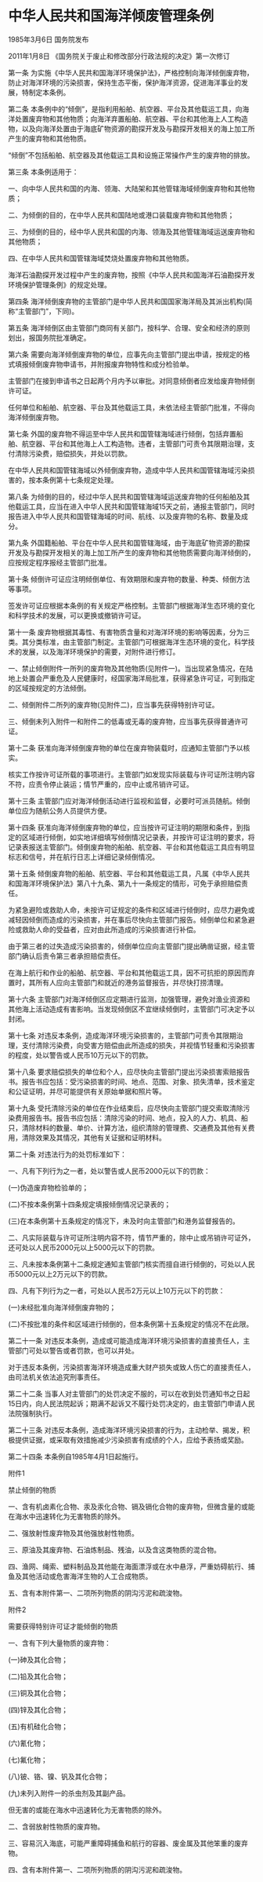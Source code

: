 # 中华人民共和国海洋倾废管理条例

1985年3月6日 国务院发布　

2011年1月8日 《国务院关于废止和修改部分行政法规的决定》第一次修订　

第一条 为实施《中华人民共和国海洋环境保护法》，严格控制向海洋倾倒废弃物，防止对海洋环境的污染损害，保持生态平衡，保护海洋资源，促进海洋事业的发展，特制定本条例。

第二条 本条例中的“倾倒”，是指利用船舶、航空器、平台及其他载运工具，向海洋处置废弃物和其他物质；向海洋弃置船舶、航空器、平台和其他海上人工构造物，以及向海洋处置由于海底矿物资源的勘探开发及与勘探开发相关的海上加工所产生的废弃物和其他物质。

“倾倒”不包括船舶、航空器及其他载运工具和设施正常操作产生的废弃物的排放。

第三条 本条例适用于：

一、向中华人民共和国的内海、领海、大陆架和其他管辖海域倾倒废弃物和其他物质；

二、为倾倒的目的，在中华人民共和国陆地或港口装载废弃物和其他物质；

三、为倾倒的目的，经中华人民共和国的内海、领海及其他管辖海域运送废弃物和其他物质；

四、在中华人民共和国管辖海域焚烧处置废弃物和其他物质。

海洋石油勘探开发过程中产生的废弃物，按照《中华人民共和国海洋石油勘探开发环境保护管理条例》的规定处理。

第四条 海洋倾倒废弃物的主管部门是中华人民共和国国家海洋局及其派出机构(简称“主管部门”，下同)。

第五条 海洋倾倒区由主管部门商同有关部门，按科学、合理、安全和经济的原则划出，报国务院批准确定。

第六条 需要向海洋倾倒废弃物的单位，应事先向主管部门提出申请，按规定的格式填报倾倒废弃物申请书，并附报废弃物特性和成分检验单。

主管部门在接到申请书之日起两个月内予以审批。对同意倾倒者应发给废弃物倾倒许可证。

任何单位和船舶、航空器、平台及其他载运工具，未依法经主管部门批准，不得向海洋倾倒废弃物。

第七条 外国的废弃物不得运至中华人民共和国管辖海域进行倾倒，包括弃置船舶、航空器、平台和其他海上人工构造物。违者，主管部门可责令其限期治理，支付清除污染费，赔偿损失，并处以罚款。

在中华人民共和国管辖海域以外倾倒废弃物，造成中华人民共和国管辖海域污染损害的，按本条例第十七条规定处理。

第八条 为倾倒的目的，经过中华人民共和国管辖海域运送废弃物的任何船舶及其他载运工具，应当在进入中华人民共和国管辖海域15天之前，通报主管部门，同时报告进入中华人民共和国管辖海域的时间、航线、以及废弃物的名称、数量及成分。

第九条 外国籍船舶、平台在中华人民共和国管辖海域，由于海底矿物资源的勘探开发及与勘探开发相关的海上加工所产生的废弃物和其他物质需要向海洋倾倒的，应按规定程序报经主管部门批准。

第十条 倾倒许可证应注明倾倒单位、有效期限和废弃物的数量、种类、倾倒方法等事项。

签发许可证应根据本条例的有关规定严格控制。主管部门根据海洋生态环境的变化和科学技术的发展，可以更换或撤销许可证。

第十一条 废弃物根据其毒性、有害物质含量和对海洋环境的影响等因素，分为三类。其分类标准，由主管部门制定。主管部门可根据海洋生态环境的变化，科学技术的发展，以及海洋环境保护的需要，对附件进行修订。

一、禁止倾倒附件一所列的废弃物及其他物质(见附件一)。当出现紧急情况，在陆地上处置会严重危及人民健康时，经国家海洋局批准，获得紧急许可证，可到指定的区域按规定的方法倾倒。

二、倾倒附件二所列的废弃物(见附件二)，应当事先获得特别许可证。

三、倾倒未列入附件一和附件二的低毒或无毒的废弃物，应当事先获得普通许可证。

第十二条 获准向海洋倾倒废弃物的单位在废弃物装载时，应通知主管部门予以核实。

核实工作按许可证所载的事项进行。主管部门如发现实际装载与许可证所注明内容不符，应责令停止装运；情节严重的，应中止或吊销许可证。

第十三条 主管部门应对海洋倾倒活动进行监视和监督，必要时可派员随航。倾倒单位应为随航公务人员提供方便。

第十四条 获准向海洋倾倒废弃物的单位，应当按许可证注明的期限和条件，到指定的区域进行倾倒，如实地详细填写倾倒情况记录表，并按许可证注明的要求，将记录表报送主管部门。倾倒废弃物的船舶、航空器、平台和其他载运工具应有明显标志和信号，并在航行日志上详细记录倾倒情况。

第十五条 倾倒废弃物的船舶、航空器、平台和其他载运工具，凡属《中华人民共和国海洋环境保护法》第八十九条、第九十一条规定的情形，可免于承担赔偿责任。

为紧急避险或救助人命，未按许可证规定的条件和区域进行倾倒时，应尽力避免或减轻因倾倒而造成的污染损害，并在事后尽快向主管部门报告。倾倒单位和紧急避险或救助人命的受益者，应对由此所造成的污染损害进行补偿。

由于第三者的过失造成污染损害的，倾倒单位应向主管部门提出确凿证据，经主管部门确认后责令第三者承担赔偿责任。

在海上航行和作业的船舶、航空器、平台和其他载运工具，因不可抗拒的原因而弃置时，其所有人应向主管部门和就近的港务监督报告，并尽快打捞清理。

第十六条 主管部门对海洋倾倒区应定期进行监测，加强管理，避免对渔业资源和其他海上活动造成有害影响。当发现倾倒区不宜继续倾倒时，主管部门可决定予以封闭。

第十七条 对违反本条例，造成海洋环境污染损害的，主管部门可责令其限期治理，支付清除污染费，向受害方赔偿由此所造成的损失，并视情节轻重和污染损害的程度，处以警告或人民币10万元以下的罚款。

第十八条 要求赔偿损失的单位和个人，应尽快向主管部门提出污染损害索赔报告书。报告书应包括：受污染损害的时间、地点、范围、对象、损失清单，技术鉴定和公证证明，并尽可能提供有关原始单据和照片等。

第十九条 受托清除污染的单位在作业结束后，应尽快向主管部门提交索取清除污染费用报告书。报告书应包括：清除污染的时间、地点，投入的人力、机具、船只，清除材料的数量、单价、计算方法，组织清除的管理费、交通费及其他有关费用，清除效果及其情况，其他有关证据和证明材料。

第二十条 对违法行为的处罚标准如下：

一、凡有下列行为之一者，处以警告或人民币2000元以下的罚款：

(一)伪造废弃物检验单的；

(二)不按本条例第十四条规定填报倾倒情况记录表的；

(三)在本条例第十五条规定的情况下，未及时向主管部门和港务监督报告的。

二、凡实际装载与许可证所注明内容不符，情节严重的，除中止或吊销许可证外，还可处以人民币2000元以上5000元以下的罚款。

三、凡未按本条例第十二条规定通知主管部门核实而擅自进行倾倒的，可处以人民币5000元以上2万元以下的罚款。

四、凡有下列行为之一者，可处以人民币2万元以上10万元以下的罚款：

(一)未经批准向海洋倾倒废弃物的；

(二)不按批准的条件和区域进行倾倒的，但本条例第十五条规定的情况不在此限。

第二十一条 对违反本条例，造成或可能造成海洋环境污染损害的直接责任人，主管部门可处以警告或者罚款，也可以并处。

对于违反本条例，污染损害海洋环境造成重大财产损失或致人伤亡的直接责任人，由司法机关依法追究刑事责任。

第二十二条 当事人对主管部门的处罚决定不服的，可以在收到处罚通知书之日起15日内，向人民法院起诉；期满不起诉又不履行处罚决定的，由主管部门申请人民法院强制执行。

第二十三条 对违反本条例，造成海洋环境污染损害的行为，主动检举、揭发，积极提供证据，或采取有效措施减少污染损害有成绩的个人，应给予表扬或奖励。

第二十四条 本条例自1985年4月1日起施行。

附件1

禁止倾倒的物质

一、含有机卤素化合物、汞及汞化合物、镉及镉化合物的废弃物，但微含量的或能在海水中迅速转化为无害物质的除外。

二、强放射性废弃物及其他强放射性物质。

三、原油及其废弃物、石油炼制品、残油，以及含这类物质的混合物。

四、渔网、绳索、塑料制品及其他能在海面漂浮或在水中悬浮，严重妨碍航行、捕鱼及其他活动或危害海洋生物的人工合成物质。

五、含有本附件第一、二项所列物质的阴沟污泥和疏浚物。

附件2

需要获得特别许可证才能倾倒的物质

一、含有下列大量物质的废弃物：

(一)砷及其化合物；

(二)铅及其化合物；

(三)铜及其化合物；

(四)锌及其化合物；

(五)有机硅化合物；

(六)氰化物；

(七)氟化物；

(八)铍、铬、镍、钒及其化合物；

(九)未列入附件一的杀虫剂及其副产品。

但无害的或能在海水中迅速转化为无害物质的除外。

二、含弱放射性物质的废弃物。

三、容易沉入海底，可能严重障碍捕鱼和航行的容器、废金属及其他笨重的废弃物。

四、含有本附件第一、二项所列物质的阴沟污泥和疏浚物。
